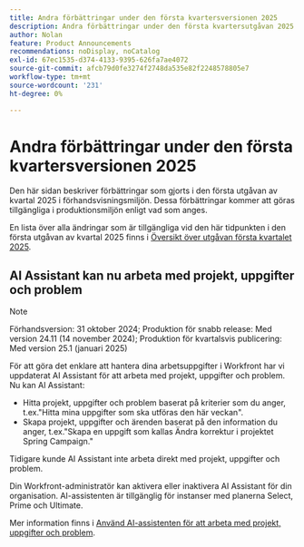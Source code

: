 ```yaml
---
title: Andra förbättringar under den första kvartersversionen 2025
description: Andra förbättringar under den första kvartersutgåvan 2025
author: Nolan
feature: Product Announcements
recommendations: noDisplay, noCatalog
exl-id: 67ec1535-d374-4133-9395-626fa7ae4072
source-git-commit: afcb79d0fe3274f2748da535e82f2248578805e7
workflow-type: tm+mt
source-wordcount: '231'
ht-degree: 0%

---
```


# Andra förbättringar under den första kvartersversionen 2025

Den här sidan beskriver förbättringar som gjorts i den första utgåvan av kvartal 2025 i förhandsvisningsmiljön. Dessa förbättringar kommer att göras tillgängliga i produktionsmiljön enligt vad som anges.

En lista över alla ändringar som är tillgängliga vid den här tidpunkten i den första utgåvan av kvartal 2025 finns i [Översikt över utgåvan första kvartalet 2025](/help/quicksilver/product-announcements/product-releases/25-q1-release-activity/25-q1-release-overview.md).

## AI Assistant kan nu arbeta med projekt, uppgifter och problem

>[!NOTE]
>
>Förhandsversion: 31 oktober 2024; Produktion för snabb release: Med version 24.11 (14 november 2024); Produktion för kvartalsvis publicering: Med version 25.1 (januari 2025)

För att göra det enklare att hantera dina arbetsuppgifter i Workfront har vi uppdaterat AI Assistant för att arbeta med projekt, uppgifter och problem. Nu kan AI Assistant:

* Hitta projekt, uppgifter och problem baserat på kriterier som du anger, t.ex.&quot;Hitta mina uppgifter som ska utföras den här veckan&quot;.
* Skapa projekt, uppgifter och ärenden baserat på den information du anger, t.ex.&quot;Skapa en uppgift som kallas Ändra korrektur i projektet Spring Campaign.&quot;

Tidigare kunde AI Assistant inte arbeta direkt med projekt, uppgifter och problem.

Din Workfront-administratör kan aktivera eller inaktivera AI Assistant för din organisation. AI-assistenten är tillgänglig för instanser med planerna Select, Prime och Ultimate.

Mer information finns i [Använd AI-assistenten för att arbeta med projekt, uppgifter och problem](/help/quicksilver/workfront-basics/ai-assistant/work-with-pti-through-ai-assisant.md).
